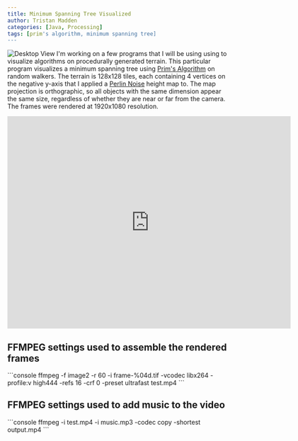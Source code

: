 ```yaml
---
title: Minimum Spanning Tree Visualized
author: Tristan Madden
categories: [Java, Processing]
tags: [prim's algorithm, minimum spanning tree]
---
```

![Desktop View](https://res.cloudinary.com/deiub7j41/image/upload/v1648776746/image_28-08-2019-06-25-51_mh1llq.jpg)
I'm working on a few programs that I will be using using to visualize algorithms on procedurally generated terrain. This particular program visualizes a minimum spanning tree using <a href="https://en.wikipedia.org/wiki/Prim%27s_algorithm">Prim's Algorithm</a> on random walkers. The terrain is 128x128 tiles, each containing 4 vertices on the negative y-axis that I applied a <a href="https://en.wikipedia.org/wiki/Perlin_noise">Perlin Noise</a> height map to. The map projection is orthographic, so all objects with the same dimension appear the same size, regardless of whether they are near or far from the camera. The frames were rendered at 1920x1080 resolution.

<iframe width="640" height="480" src="https://www.youtube.com/embed/RwauA6p1Cic?feature=oembed" frameborder="0" allowfullscreen="allowfullscreen"></iframe>

<h2>FFMPEG settings used to assemble the rendered frames</h2>
```console
ffmpeg -f image2 -r 60 -i frame-%04d.tif -vcodec libx264 -profile:v high444 -refs 16 -crf 0 -preset ultrafast test.mp4
```
<h2>FFMPEG settings used to add music to the video</h2>
```console
ffmpeg -i test.mp4 -i music.mp3 -codec copy -shortest output.mp4
```